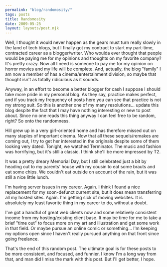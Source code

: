 ```yaml
---
permalink: "blog/randomosity/"
tags: posts
title: Randomosity
date: 2009-05-25
layout: layouts/post.njk
---
```


Well, I thought it would never happen as the gears must turn really slowly in the land of tech blogs, but I finally got my contract to start my part-time, contracted career as a blogger/writer. Who woulda ever thought that people would be paying me for my opinions and thoughts on my favorite company? It's pretty crazy. Now all I need is someone to pay me for my opinion on horror movies and my life will be complete. And, actually, the blog "family" I am now a member of has a cinema/entertainment division, so maybe that thought isn't as totally ridiculous as it sounds.

Anyway, in an effort to become a better blogger for cash I suppose I should take more pride in my personal blog. As they say, practice makes perfect, and if you track my frequency of posts here you can see that practice is not my strong suit. So this is another one of my many resolutions... update this blog despite the fact that I may have nothing interesting or new to post about. Since no one reads this thing anyway I can feel free to be random, right? So onto the randomness.

Hill grew up in a very girl-oriented home and has therefore missed out on many staples of important cinema. Now that all these sequels/remakes are coming out, I try to get her interested in the originals despite some of them looking very dated. Tonight, we watched Terminator. The music and fashion was horrifying, but it's still a classic. I think she'll be more impressed by T2.

It was a pretty dreary Memorial Day, but I still celebrated just a bit by heading out to my parents' house with my cousin to eat some brauts and eat some chips. We couldn't eat outside on account of the rain, but it was still a nice little lunch.

I'm having server issues in my career. Again. I think I found a nice replacement for my soon-defunct current site, but it does mean transferring all my hosted sites. Again. I'm getting sick of moving websites. It is absolutely my least favorite thing in my career to do, without a doubt.

I've got a handful of great web clients now and some relatively consistent income from my hosting/existing client base. It may be time for me to take a brief "time out" to focus more on my art and illustration and get some work in that field. Or maybe pursue an online comic or something... I'm keeping my options open since I haven't really pursued anything on that front since going freelance.

That's the end of this random post. The ultimate goal is for these posts to be more consistent, and focused, and funnier. I know I'm a long way from that, and man did I miss the mark with this post. But I'll get better, I hope.